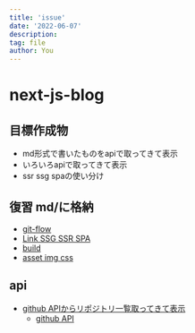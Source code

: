 ```yaml
---
title: 'issue'
date: '2022-06-07'
description:
tag: file
author: You
---
```

# next-js-blog

## 目標作成物
  - md形式で書いたものをapiで取ってきて表示
  - いろいろapiで取ってきて表示
  - ssr ssg spaの使い分け

## 復習 md/に格納
  - [git-flow](md/git-flow.md)
  - [Link SSG SSR SPA](md/lesson1~2.md)
  - [build](md/build.md)
  - [asset img css](md/lesson3.md)

## api
  - [github APIからリポジトリ一覧取ってきて表示](https://maku77.github.io/git/github/github-rest-api.html)
    - [github API](api/env.md)